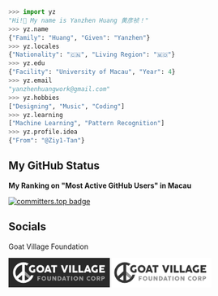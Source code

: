 ```python
>>> import yz
"Hi!👋 My name is Yanzhen Huang 黄彦祯！"
>>> yz.name
{"Family": "Huang", "Given": "Yanzhen"}
>>> yz.locales
{"Nationality": "🇨🇳", "Living Region": "🇲🇴"}
>>> yz.edu
{"Facility": "University of Macau", "Year": 4}
>>> yz.email
"yanzhenhuangwork@gmail.com"
>>> yz.hobbies
["Designing", "Music", "Coding"]
>>> yz.learning
["Machine Learning", "Pattern Recognition"]
>>> yz.profile.idea
{"From": "@Ziy1-Tan"}
```

## My GitHub Status

**My Ranking on "Most Active GitHub Users" in Macau**

[![committers.top badge](https://user-badge.committers.top/macau/YanzhenHuang.svg)](https://user-badge.committers.top/macau/YanzhenHuang)

## Socials
Goat Village Foundation 

<img src="assets/Goat_Village_Dark.png" alt="drawing" style="width:200px;"/><img src="assets/Goat_Village_Light.png" alt="drawing" style="width:200px;"/>
